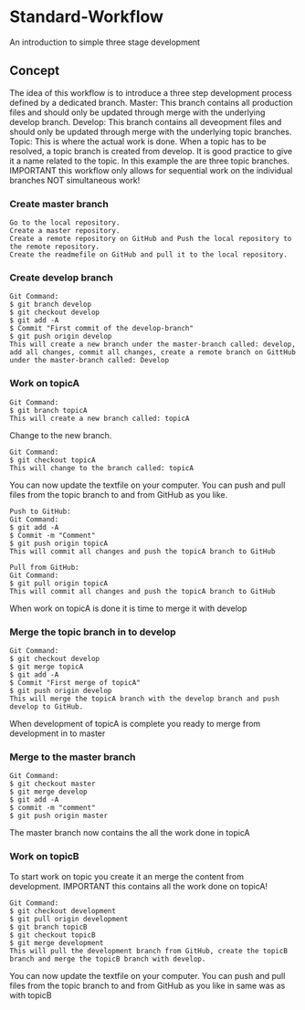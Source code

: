 # Standard-Workflow
An introduction to simple three stage development
## Concept
The idea of this workflow is to introduce a three step development process defined by a dedicated branch. 
Master: 
This branch contains all production files and should only be updated through merge with the underlying develop branch.
Develop: 
This branch contains all deveopment files and should only be updated through merge with the underlying topic branches.
Topic:
This is where the actual work is done. When a topic has to be resolved, a topic branch is created from develop. 
It is good practice to give it a name related to the topic. In this example the are three topic branches. IMPORTANT this workflow only allows for sequential 
work on the individual branches NOT simultaneous work!
### Create master branch
```
Go to the local repository.
Create a master repository.
Create a remote repository on GitHub and Push the local repository to the remote repository. 
Create the readmefile on GitHub and pull it to the local repository. 
```
### Create develop branch
```
Git Command:
$ git branch develop
$ git checkout develop
$ git add -A
$ Commit "First commit of the develop-branch"
$ git push origin develop
This will create a new branch under the master-branch called: develop, add all changes, commit all changes, create a remote branch on GittHub under the master-branch called: Develop
```
### Work on topicA
```
Git Command:
$ git branch topicA
This will create a new branch called: topicA
```
Change to the new branch.
```
Git Command:
$ git checkout topicA
This will change to the branch called: topicA
```
You can now update the textfile on your computer. You can push and pull files from the 
topic branch to and from GitHub as you like.
```
Push to GitHub:
Git Command:
$ git add -A
$ Commit -m "Comment"
$ git push origin topicA
This will commit all changes and push the topicA branch to GitHub
```
```
Pull from GitHub:
Git Command:
$ git pull origin topicA
This will commit all changes and push the topicA branch to GitHub
```
When work on topicA is done it is time to merge it with develop
### Merge the topic branch in to develop
```
Git Command:
$ git checkout develop
$ git merge topicA
$ git add -A
$ Commit "First merge of topicA"
$ git push origin develop
This will merge the topicA branch with the develop branch and push develop to GitHub. 
```
When development of topicA is complete you ready to merge from development in to master
### Merge to the master branch
```
Git Command:
$ git checkout master
$ git merge develop
$ git add -A
$ commit -m "comment"
$ git push origin master
```
The master branch now contains the all the work done in topicA
### Work on topicB
To start work on topic you create it an merge the content from development. IMPORTANT this contains all the work done on topicA!
```
Git Command:
$ git checkout development
$ git pull origin development
$ git branch topicB
$ git checkout topicB
$ git merge development
This will pull the development branch from GitHub, create the topicB branch and merge the topicB branch with develop.
```
You can now update the textfile on your computer. You can push and pull files from the 
topic branch to and from GitHub as you like in same was as with topicB

